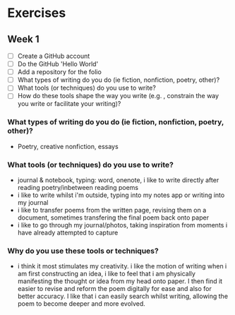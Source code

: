 # Exercises

## Week 1

 - [ ] Create a GitHub account
 - [ ] Do the GitHub 'Hello World'
 - [ ] Add a repository for the folio
 - [ ] What types of writing do you do (ie fiction, nonfiction, poetry, other)?
 - [ ] What tools (or techniques) do you use to write?
 - [ ] How do these tools shape the way you write (e.g. , constrain the way you write or facilitate your writing)?

### What types of writing do you do (ie fiction, nonfiction, poetry, other)?

- Poetry, creative nonfiction, essays


### What tools (or techniques) do you use to write?

- journal & notebook, typing: word, onenote, i like to write directly after reading poetry/inbetween reading poems
- i like to write whilst i'm outside, typing into my notes app or writing into my journal
- i like to transfer poems from the written page, revising them on a document, sometimes transfering the final poem back onto paper
- i like to go through my journal/photos, taking inspiration from moments i have already attempted to capture


### Why do you use these tools or techniques?

- i think it most stimulates my creativity. i like the motion of writing when i am first constructing an idea, i like to feel that i am physically manifesting the thought or idea from my head onto paper. I then find it easier to revise and reform the poem digitally for ease and also for better accuracy. I like that i can easily search whilst writing, allowing the poem to become deeper and more evolved. 
